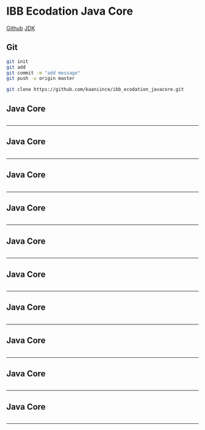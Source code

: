 # IBB Ecodation Java Core

[Github](https://github.com/kaaniince/ibb_ecodation_javacore.git)
[JDK](https://www.oracle.com/tr/java/technologies/downloads/#jdk23-windows)

## Git
````sh
git init
git add 
git commit -m "add message"
git push -u origin master

git clone https://github.com/kaaniince/ibb_ecodation_javacore.git
````

## Java Core
````sh

````
---
## Java Core
````sh

````
---
## Java Core
````sh

````
---
## Java Core
````sh

````
---
## Java Core
````sh

````
---
## Java Core
````sh

````
---
## Java Core
````sh

````
---
## Java Core
````sh

````
---
## Java Core
````sh

````
---
## Java Core
````sh

````
---
